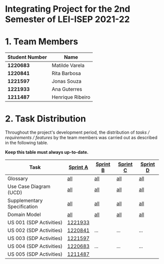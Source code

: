 # Integrating Project for the 2nd Semester of LEI-ISEP 2021-22

# 1. Team Members

| Student Number | Name             |
|----------------|------------------|
| **1220683**    | Matilde Varela   |
| **1220841**    | Rita Barbosa     |
| **1221597**    | Jonas Souza      |
| **1221933**    | Ana Guterres     |
| **1211487**    | Henrique Ribeiro |

# 2. Task Distribution ###

Throughout the project's development period, the distribution of _tasks / requirements / features_ by the team members
was carried out as described in the following table.

**Keep this table must always up-to-date.**

| Task                        | [Sprint A](sprintA/Readme.md)                                                          | [Sprint B](sprintB/Readme.md)                                                              | [Sprint C](sprintC/Readme.md)                                                              | [Sprint D](sprintD/Readme.md)                                                              |
|-----------------------------|----------------------------------------------------------------------------------------|--------------------------------------------------------------------------------------------|--------------------------------------------------------------------------------------------|--------------------------------------------------------------------------------------------|
| Glossary                    | [all](sprintA/global-artifacts/01.requirements-engineering/glossary.md)                | [all](sprintB/global-artifacts/00.engineering-requirements/glossary.md)                    | [all](sprintC/global-artifacts/00.engineering-requirements/glossary.md)                    | [all](sprintD/global-artifacts/00.engineering-requirements/glossary.md)                    |
| Use Case Diagram (UCD)      | [all](sprintA/global-artifacts/01.requirements-engineering/use-case-diagram.md)        | [all](sprintB/global-artifacts/00.engineering-requirements/use-case-diagram.md)            | [all](sprintC/global-artifacts/00.engineering-requirements/use-case-diagram.md)            | [all](sprintD/global-artifacts/00.engineering-requirements/use-case-diagram.md)            |
| Supplementary Specification | [all](sprintA/global-artifacts/01.requirements-engineering/supplementary-specification.md) | [all](sprintB/global-artifacts/00.engineering-requirements/supplementary-specification.md) | [all](sprintC/global-artifacts/00.engineering-requirements/supplementary-specification.md) | [all](sprintD/global-artifacts/00.engineering-requirements/supplementary-specification.md) |
| Domain Model                | [all](sprintA/global-artifacts/02.analysis/Readme.md)                                  | [all](sprintB/global-artifacts/01.analysis/analysis.md)                                    | [all](sprintC/global-artifacts/01.analysis/analysis.md)                                    | [all](sprintD/global-artifacts/01.analysis/analysis.md)                                    |
| US 001 (SDP Activities)     | [1221933](sprintA/us001/Readme.md)                                                     |                                                                                            |                                                                                            |                                                                                            |
| US 002 (SDP Activities)     | [1220841](sprintA/us002/Readme.md)                                                     | ...                                                                                        | ...                                                                                        | ...                                                                                        |
| US 003 (SDP Activities)     | [1221597](sprintA/us003/Readme.md)                                                     |                                                                                            |                                                                                            |                                                                                            |
| US 004 (SDP Activities)     | [1220683](sprintA/us004/Readme.md)                                                     | ...                                                                                        | ...                                                                                        | ...                                                                                        |
| US 005 (SDP Activities)     | [1211487](sprintA/us005/Readme.md)                                                            |                                                                                            |                                                                                            |                                                                                            |


